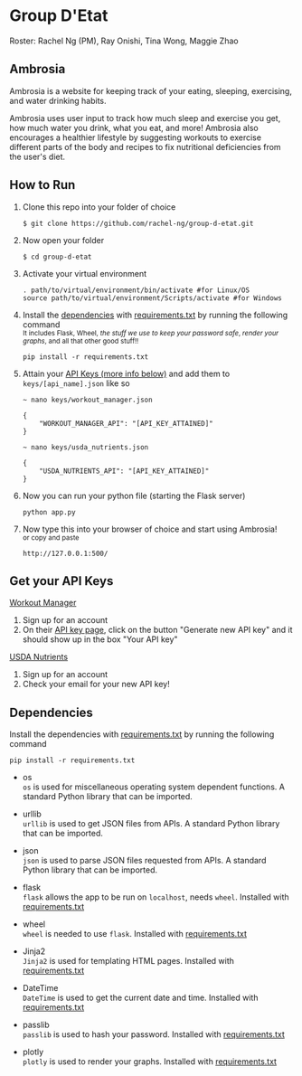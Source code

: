 # Group D'Etat

Roster: Rachel Ng (PM), Ray Onishi, Tina Wong, Maggie Zhao

## Ambrosia

Ambrosia is a website for keeping track of your eating, sleeping, exercising, and water drinking habits. 

Ambrosia uses user input to track how much sleep and exercise you get, how much water you drink, what you eat, and more! Ambrosia also encourages a healthier lifestyle by suggesting workouts to exercise different parts of the body and recipes to fix nutritional deficiencies from the user's diet. 

## How to Run

1. Clone this repo into your folder of choice 

    ```
    $ git clone https://github.com/rachel-ng/group-d-etat.git
    ```

2. Now open your folder

    ```
    $ cd group-d-etat
    ```

3. Activate your virtual environment 

    ```
    . path/to/virtual/environment/bin/activate #for Linux/OS
    source path/to/virtual/environment/Scripts/activate #for Windows
    ```

4. Install the [dependencies](#dependencies) with [requirements.txt](requirements.txt) by running the following command  
<sup>It includes Flask, Wheel, *the stuff we use to keep your password safe*, *render your graphs*, and all that other good stuff!!</sup>

    ```
    pip install -r requirements.txt
    ```

5. Attain your [API Keys (more info below)](#get-your-api-keys) and add them to `keys/[api_name].json` like so  

    ```
    ~ nano keys/workout_manager.json
    ```
    ```
    {
        "WORKOUT_MANAGER_API": "[API_KEY_ATTAINED]"
    }
    ```


    ```
    ~ nano keys/usda_nutrients.json
    ```
    ```
    {
        "USDA_NUTRIENTS_API": "[API_KEY_ATTAINED]"
    }
    ```

6. Now you can run your python file (starting the Flask server)

    ```
    python app.py
    ```

7. Now type this into your browser of choice and start using Ambrosia!  
<sup>or copy and paste</sup>

    ```
    http://127.0.0.1:500/
    ```


## Get your API Keys 

[Workout Manager](https://wger.de/en/user/api-key)

1. Sign up for an account
2. On their [API key page](https://wger.de/en/user/api-key), click on the button "Generate new API key" and it should show up in the box "Your API key" 

[USDA Nutrients](https://api.data.gov/signup/)

1. Sign up for an account
2. Check your email for your new API key! 

## Dependencies 

Install the dependencies with [requirements.txt](requirements.txt) by running the following command

```
pip install -r requirements.txt
```

- os  
`os` is used for miscellaneous operating system dependent functions. A standard Python library that can be imported.

- urllib  
`urllib` is used to get JSON files from APIs. A standard Python library that can be imported. 

- json  
`json` is used to parse JSON files requested from APIs. A standard Python library that can be imported. 

- flask  
`flask` allows the app to be run on `localhost`, needs `wheel`. Installed with [requirements.txt](requirements.txt) 

- wheel  
`wheel` is needed to use `flask`. Installed with [requirements.txt](requirements.txt) 

- Jinja2  
`Jinja2` is used for templating HTML pages. Installed with [requirements.txt](requirements.txt) 

- DateTime  
`DateTime` is used to get the current date and time. Installed with [requirements.txt](requirements.txt) 

- passlib  
`passlib` is used to hash your password. Installed with [requirements.txt](requirements.txt) 

- plotly  
`plotly` is used to render your graphs. Installed with [requirements.txt](requirements.txt) 
